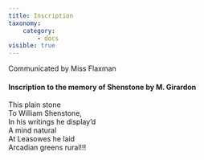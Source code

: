 ```yaml
---
title: Inscription
taxonomy:
    category:
        - docs
visible: true
---
```


<div class="author">Communicated by Miss Flaxman</div>

#### Inscription to the memory of Shenstone by M. Girardon

This plain stone  
To William Shenstone,  
In his writings he display’d  
A mind natural  
At Leasowes he laid  
Arcadian greens rural!!!